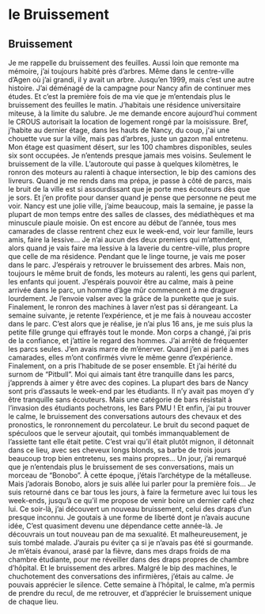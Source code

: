 # le Bruissement
## Bruissement

Je me rappelle du bruissement des feuilles. Aussi loin que remonte ma mémoire, j’ai toujours habité près d’arbres. Même dans le centre-ville d’Agen où j’ai grandi, il y avait un arbre. Jusqu’en 1999, mais c’est une autre histoire.
J’ai déménagé de la campagne pour Nancy afin de continuer mes études. Et c’est la première fois de ma vie que je m’entendais plus le bruissement des feuilles le matin. J’habitais une résidence universitaire miteuse, à la limite du salubre. Je me demande encore aujourd’hui comment le CROUS autorisait la location de logement rongé par la moisissure. Bref, j’habite au dernier étage, dans les hauts de Nancy, du coup, j'ai une chouette vue sur la ville, mais pas d’arbres, juste un gazon mal entretenu. Mon étage est quasiment désert, sur les 100 chambres disponibles, seules six sont occupées. Je n’entends presque jamais mes voisins. Seulement le bruissement de la ville. L’autoroute qui passe à quelques kilomètres, le ronron des moteurs au ralenti à chaque intersection, le bip des camions des livreurs. Quand je me rends dans ma prépa, je passe à côté de parcs, mais le bruit de la ville est si assourdissant que je porte mes écouteurs dès que je sors. Et j’en profite pour danser quand je pense que personne ne peut me voir. Nancy est une jolie ville, j’aime beaucoup, mais la semaine, je passe la plupart de mon temps entre des salles de classes, des médiathèques et ma minuscule piaule moisie. On est encore au début de l’année, tous mes camarades de classe rentrent chez eux le week-end, voir leur famille, leurs amis, faire la lessive… Je n’ai aucun des deux premiers qui m’attendent, alors quand je vais faire ma lessive à la laverie du centre-ville, plus propre que celle de ma résidence. Pendant que le linge tourne, je vais me poser dans le parc. J’espérais y retrouver le bruissement des arbres. Mais non, toujours le même bruit de fonds, les moteurs au ralenti, les gens qui parlent, les enfants qui jouent. J’espérais pouvoir être au calme, mais à peine arrivée dans le parc, un homme d’âge mûr commencent à me draguer lourdement. Je l’envoie valser avec la grâce de la punkette que je suis. Finalement, le ronron des machines à laver n’est pas si dérangeant. La semaine suivante, je retente l’expérience, et je me fais à nouveau accoster dans le parc. C’est alors que je réalise, je n’ai plus 16 ans, je me suis plus la petite fille grunge qui effrayés tout le monde. Mon corps a changé, j’ai pris de la confiance, et j’attire le regard des hommes. J’ai arrêté de fréquenter les parcs seules. J’en avais marre de m’énerver. Quand j’en ai parlé à mes camarades, elles m’ont confirmés vivre le même genre d’expérience. Finalement, on a pris l’habitude de se poser ensemble. Et j’ai hérité du surnom de “Pitbull”. Moi qui aimais tant être tranquille dans les parcs, j’apprends à aimer y être avec des copines. 
La plupart des bars de Nancy sont pris d’assauts le week-end par les étudiants. Il n’y avait pas moyen d’y être tranquille sans écouteurs. Mais une catégorie de bars résistait à l’invasion des étudiants pochetrons, les Bars PMU ! Et enfin, j’ai pu trouver le calme, le bruissement des conversations autours des chevaux et des pronostics, le ronronnement du percolateur. Le bruit du second paquet de spéculoos que le serveur ajoutait, qui tombés immanquablement de l’assiette tant elle était petite. C’est vrai qu’il était plutôt mignon, il détonnait dans ce lieu, avec ses cheveux longs blonds, sa barbe de trois jours beaucoup trop bien entretenu, ses mains propres... Un jour, j’ai remarqué que je n’entendais plus le bruissement de ses conversations, mais un morceau de “Bonobo”. À cette époque, j’étais l’archétype de la métalleuse. Mais j’adorais Bonobo, alors je suis allée lui parler pour la première fois… Je suis retourné dans ce bar tous les jours, à faire la fermeture avec lui tous les week-ends, jusqu’à ce qu’il me propose de venir boire un dernier café chez lui. 
Ce soir-là, j’ai découvert un nouveau bruissement, celui des draps d’un presque inconnu. Je goutais à une forme de liberté dont je n’avais aucune idée, C’est quasiment devenu une dépendance cette année-là. Je découvrais un tout nouveau pan de ma sexualité. Et malheureusement, je suis tombé malade. J’aurais pu éviter ça si je n’avais pas été si gourmande. Je m’étais évanoui, arasé par la fièvre, dans mes draps froids de ma chambre étudiante, pour me réveiller dans des draps propres de chambre d’hôpital. Et le bruissement des arbres. Malgré le bip des machines, le chuchotement des conversations des infirmières, j’étais au calme. Je pouvais apprécier le silence. Cette semaine à l’hôpital, le calme, m’a permis de prendre du recul, de me retrouver, et d’apprécier le bruissement unique de chaque lieu. 
